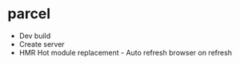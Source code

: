 # parcel

- Dev build
- Create server
- HMR Hot module replacement - Auto refresh browser on refresh
